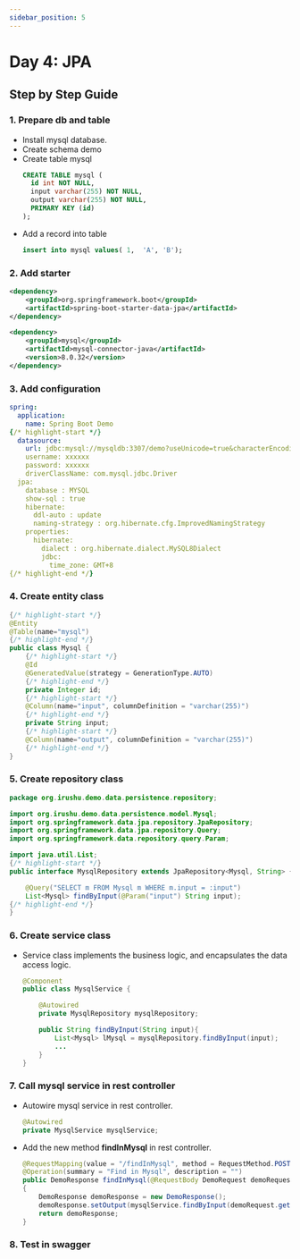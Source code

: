 ```yaml
---
sidebar_position: 5
---
```


# Day 4:  JPA
## Step by Step Guide
### 1. Prepare db and table
- Install mysql database.
- Create schema demo
- Create table mysql
    ```sql
    CREATE TABLE mysql (
      id int NOT NULL,
      input varchar(255) NOT NULL,
      output varchar(255) NOT NULL,
      PRIMARY KEY (id)
    );
    ```
- Add a record into table
    ```sql
    insert into mysql values( 1,  'A', 'B');
    ```
### 2. Add starter
```xml title="pom.xml"
<dependency>
    <groupId>org.springframework.boot</groupId>
    <artifactId>spring-boot-starter-data-jpa</artifactId>
</dependency>

<dependency>
    <groupId>mysql</groupId>
    <artifactId>mysql-connector-java</artifactId>
    <version>8.0.32</version>
</dependency>
```
### 3. Add configuration
```yaml title="application.yml"
spring:
  application:
    name: Spring Boot Demo
{/* highlight-start */}    
  datasource:
    url: jdbc:mysql://mysqldb:3307/demo?useUnicode=true&characterEncoding=utf-8&useLegacyDatetimeCode=false
    username: xxxxxx
    password: xxxxxx
    driverClassName: com.mysql.jdbc.Driver
  jpa:
    database : MYSQL
    show-sql : true
    hibernate:
      ddl-auto : update
      naming-strategy : org.hibernate.cfg.ImprovedNamingStrategy
    properties:
      hibernate:
        dialect : org.hibernate.dialect.MySQL8Dialect
        jdbc:
          time_zone: GMT+8  
{/* highlight-end */}
```

### 4. Create entity class

```java title="org.irushu.demo.data.persistence.model.Mysql" showLineNumbers
{/* highlight-start */}   
@Entity
@Table(name="mysql")
{/* highlight-end */} 
public class Mysql {
    {/* highlight-start */}  
    @Id
    @GeneratedValue(strategy = GenerationType.AUTO)
    {/* highlight-end */} 
    private Integer id;
    {/* highlight-start */}  
    @Column(name="input", columnDefinition = "varchar(255)")
    {/* highlight-end */} 
    private String input;
    {/* highlight-start */}  
    @Column(name="output", columnDefinition = "varchar(255)")
    {/* highlight-end */} 
}
```

### 5. Create repository class

```java title="org.irushu.demo.data.persistence.repository.MysqlRepository" showLineNumbers
package org.irushu.demo.data.persistence.repository;

import org.irushu.demo.data.persistence.model.Mysql;
import org.springframework.data.jpa.repository.JpaRepository;
import org.springframework.data.jpa.repository.Query;
import org.springframework.data.repository.query.Param;

import java.util.List;
{/* highlight-start */}  
public interface MysqlRepository extends JpaRepository<Mysql, String> {

    @Query("SELECT m FROM Mysql m WHERE m.input = :input")
    List<Mysql> findByInput(@Param("input") String input);
{/* highlight-end */} 
}
```

### 6. Create service class

- Service class implements the business logic, and encapsulates the data access logic. 

    ```java title="org.irushu.demo.service.MysqlService" showLineNumbers
    @Component
    public class MysqlService {

        @Autowired
        private MysqlRepository mysqlRepository;

        public String findByInput(String input){
            List<Mysql> lMysql = mysqlRepository.findByInput(input);
            ...
        }
    }
    ```

### 7. Call mysql service in rest controller

- Autowire mysql service in rest controller.

    ```java title="org.irushu.demo.web.controller.DemoController"
    @Autowired
    private MysqlService mysqlService;
    ```

- Add the new method **findInMysql** in rest controller.
    ```java title="org.irushu.demo.web.controller.DemoController" showLineNumbers
    @RequestMapping(value = "/findInMysql", method = RequestMethod.POST, consumes = MediaType.APPLICATION_JSON_VALUE, produces = MediaType.APPLICATION_JSON_VALUE)
    @Operation(summary = "Find in Mysql", description = "")
    public DemoResponse findInMysql(@RequestBody DemoRequest demoRequest)
    {
        DemoResponse demoResponse = new DemoResponse();
        demoResponse.setOutput(mysqlService.findByInput(demoRequest.getInput()));
        return demoResponse;
    }
    ```

### 8. Test in swagger
